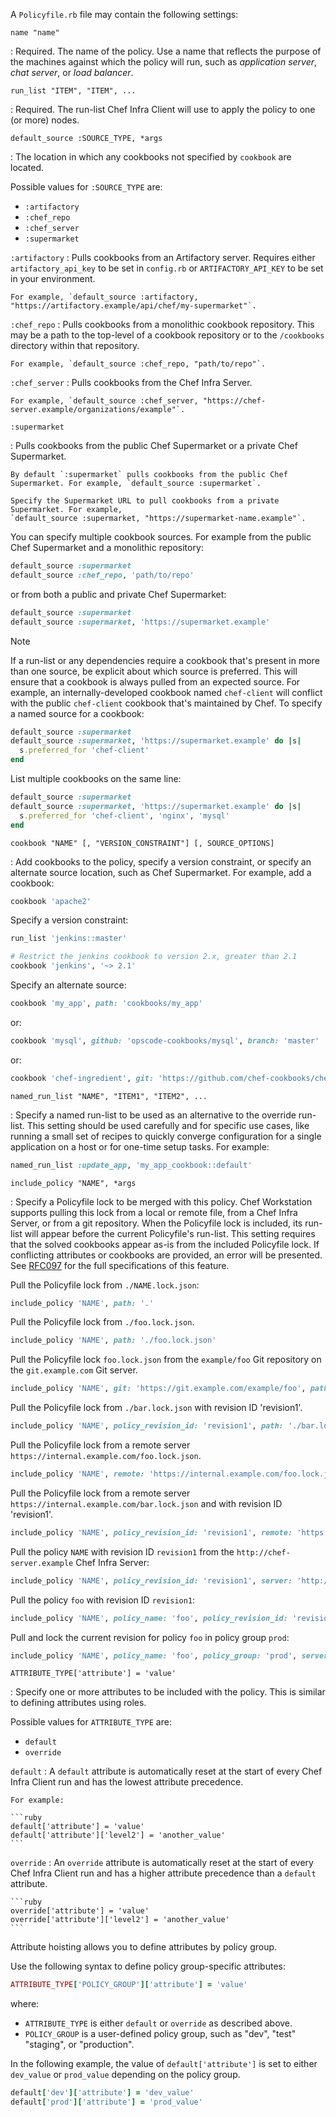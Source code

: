 A `Policyfile.rb` file may contain the following settings:

<!-- markdownlint-disable-file MD006 MD007 MD046 MD033 -->

`name "name"`

: Required. The name of the policy. Use a name that reflects the
  purpose of the machines against which the policy will run,
  such as _application server_, _chat server_, or _load balancer_.

`run_list "ITEM", "ITEM", ...`

: Required. The run-list Chef Infra Client will use to apply the
  policy to one (or more) nodes.

`default_source :SOURCE_TYPE, *args`

: The location in which any cookbooks not specified by `cookbook` are
  located.

  Possible values for `:SOURCE_TYPE` are:

  - `:artifactory`
  - `:chef_repo`
  - `:chef_server`
  - `:supermarket`

  `:artifactory`
  : Pulls cookbooks from an Artifactory server. Requires either `artifactory_api_key` to be set in `config.rb` or
    `ARTIFACTORY_API_KEY` to be set in your environment.

    For example, `default_source :artifactory, "https://artifactory.example/api/chef/my-supermarket"`.

  `:chef_repo`
  : Pulls cookbooks from a monolithic cookbook repository. This may be a path to the top-level
    of a cookbook repository or to the `/cookbooks` directory within that repository.

    For example, `default_source :chef_repo, "path/to/repo"`.

  `:chef_server`
  : Pulls cookbooks from the Chef Infra Server.

    For example, `default_source :chef_server, "https://chef-server.example/organizations/example"`.

  `:supermarket`

  : Pulls cookbooks from the public Chef Supermarket or a private Chef Supermarket.

    By default `:supermarket` pulls cookbooks from the public Chef
    Supermarket. For example, `default_source :supermarket`.

    Specify the Supermarket URL to pull cookbooks from a private Supermarket. For example,
    `default_source :supermarket, "https://supermarket-name.example"`.

  You can specify multiple cookbook sources. For example from the
  public Chef Supermarket and a monolithic repository:

  ```ruby
  default_source :supermarket
  default_source :chef_repo, 'path/to/repo'
  ```

  or from both a public and private Chef Supermarket:

  ```ruby
  default_source :supermarket
  default_source :supermarket, 'https://supermarket.example'
  ```

  <div class="admonition-note">
  <p class="admonition-note-title">Note</p>
  <div class="admonition-note-text">

  If a run-list or any dependencies require a cookbook that's present
  in more than one source, be explicit about which source is
  preferred. This will ensure that a cookbook is always pulled from an
  expected source. For example, an internally-developed cookbook named
  `chef-client` will conflict with the public `chef-client` cookbook
  that's maintained by Chef. To specify a named source for a
  cookbook:

  ```ruby
  default_source :supermarket
  default_source :supermarket, 'https://supermarket.example' do |s|
    s.preferred_for 'chef-client'
  end
  ```

  List multiple cookbooks on the same line:

  ```ruby
  default_source :supermarket
  default_source :supermarket, 'https://supermarket.example' do |s|
    s.preferred_for 'chef-client', 'nginx', 'mysql'
  end
  ```

  </div>
  </div>

`cookbook "NAME" [, "VERSION_CONSTRAINT"] [, SOURCE_OPTIONS]`

: Add cookbooks to the policy, specify a version constraint, or
  specify an alternate source location, such as Chef Supermarket. For
  example, add a cookbook:

  ```ruby
  cookbook 'apache2'
  ```

  Specify a version constraint:

  ```ruby
  run_list 'jenkins::master'

  # Restrict the jenkins cookbook to version 2.x, greater than 2.1
  cookbook 'jenkins', '~> 2.1'
  ```

  Specify an alternate source:

  ```ruby
  cookbook 'my_app', path: 'cookbooks/my_app'
  ```

  or:

  ```ruby
  cookbook 'mysql', github: 'opscode-cookbooks/mysql', branch: 'master'
  ```

  or:

  ```ruby
  cookbook 'chef-ingredient', git: 'https://github.com/chef-cookbooks/chef-ingredient.git', tag: 'v0.12.0'
  ```

`named_run_list "NAME", "ITEM1", "ITEM2", ...`

: Specify a named run-list to be used as an alternative to the
  override run-list. This setting should be used carefully and for
  specific use cases, like running a small set of recipes to quickly
  converge configuration for a single application on a host or for
  one-time setup tasks. For example:

  ```ruby
  named_run_list :update_app, 'my_app_cookbook::default'
  ```

`include_policy "NAME", *args`

: Specify a Policyfile lock to be merged with this policy. Chef
  Workstation supports pulling this lock from a local or remote file,
  from a Chef Infra Server, or from a git repository. When the
  Policyfile lock is included, its run-list will appear before the
  current Policyfile's run-list. This setting requires that the solved
  cookbooks appear as-is from the included Policyfile lock. If
  conflicting attributes or cookbooks are provided, an error will be
  presented. See
  [RFC097](https://github.com/chef-boneyard/chef-rfc/blob/master/rfc097-policyfile-includes.md)
  for the full specifications of this feature.

  Pull the Policyfile lock from `./NAME.lock.json`:

  ```ruby
  include_policy 'NAME', path: '.'
  ```

  Pull the Policyfile lock from `./foo.lock.json`.

  ```ruby
  include_policy 'NAME', path: './foo.lock.json'
  ```

  Pull the Policyfile lock `foo.lock.json` from the `example/foo` Git repository on the `git.example.com` Git server.

  ```ruby
  include_policy 'NAME', git: 'https://git.example.com/example/foo', path: 'foo.lock.json'
  ```

  Pull the Policyfile lock from `./bar.lock.json` with revision ID
  'revision1'.

  ```ruby
  include_policy 'NAME', policy_revision_id: 'revision1', path: './bar.lock.json'
  ```

  Pull the Policyfile lock from a remote server
  `https://internal.example.com/foo.lock.json`.

  ```ruby
  include_policy 'NAME', remote: 'https://internal.example.com/foo.lock.json'
  ```

  Pull the Policyfile lock from a remote server
  `https://internal.example.com/bar.lock.json` and with revision ID
  'revision1'.

  ```ruby
  include_policy 'NAME', policy_revision_id: 'revision1', remote: 'https://internal.example.com/foo.lock.json'
  ```

  Pull the policy `NAME` with revision ID `revision1` from the
  `http://chef-server.example` Chef Infra Server:

  ```ruby
  include_policy 'NAME', policy_revision_id: 'revision1', server: 'http://chef-server.example'
  ```

  Pull the policy `foo` with revision ID `revision1`:

  ```ruby
  include_policy 'NAME', policy_name: 'foo', policy_revision_id: 'revision1', server: 'http://chef-server.example'
  ```

  Pull and lock the current revision for policy `foo` in policy group
  `prod`:

  ```ruby
  include_policy 'NAME', policy_name: 'foo', policy_group: 'prod', server: 'http://chef-server.example'
  ```

`ATTRIBUTE_TYPE['attribute'] = 'value'`

: Specify one or more attributes to be included with the policy.
  This is similar to defining attributes using roles.

  Possible values for `ATTRIBUTE_TYPE` are:

  - `default`
  - `override`

  `default`
  : A `default` attribute is automatically reset at the start of every Chef
    Infra Client run and has the lowest attribute precedence.

    For example:

    ```ruby
    default['attribute'] = 'value'
    default['attribute']['level2'] = 'another_value'
    ```

  `override`
  : An `override` attribute is automatically reset at the start of every
    Chef Infra Client run and has a higher attribute precedence than
    a `default` attribute.

    ```ruby
    override['attribute'] = 'value'
    override['attribute']['level2'] = 'another_value'
    ```

  Attribute hoisting allows you to define attributes by policy group.

  Use the following syntax to define policy group-specific attributes:

  ```ruby
  ATTRIBUTE_TYPE['POLICY_GROUP']['attribute'] = 'value'
  ```

  where:

  - `ATTRIBUTE_TYPE` is either `default` or `override` as described above.
  - `POLICY_GROUP` is a user-defined policy group, such as "dev", "test" "staging", or "production".

  In the following example, the value of `default['attribute']` is set to either `dev_value` or `prod_value` depending on the policy group.

  ```ruby
  default['dev']['attribute'] = 'dev_value'
  default['prod']['attribute'] = 'prod_value'
  ```
